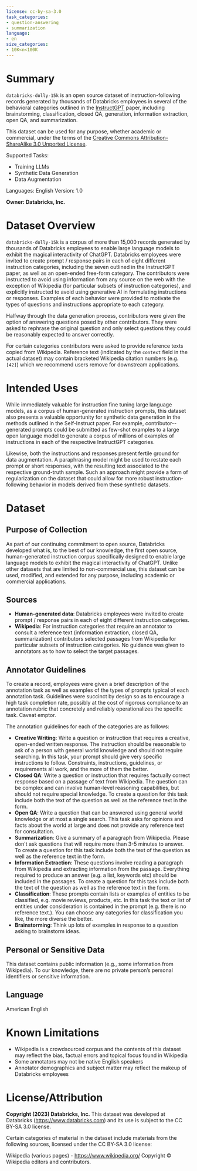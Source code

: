 ```yaml
---
license: cc-by-sa-3.0
task_categories:
- question-answering
- summarization
language:
- en
size_categories:
- 10K<n<100K
---
```

# Summary
`databricks-dolly-15k` is an open source dataset of instruction-following records generated by thousands of Databricks employees in several 
of the behavioral categories outlined in the [InstructGPT](https://arxiv.org/abs/2203.02155) paper, including brainstorming, classification, 
closed QA, generation, information extraction, open QA, and summarization.

This dataset can be used for any purpose, whether academic or commercial,  under the terms of the 
[Creative Commons Attribution-ShareAlike 3.0 Unported License](https://creativecommons.org/licenses/by-sa/3.0/legalcode).

Supported Tasks: 
- Training LLMs
- Synthetic Data Generation
- Data Augmentation
  
Languages: English
Version: 1.0

**Owner: Databricks, Inc.**


# Dataset Overview
`databricks-dolly-15k` is a corpus of more than 15,000 records generated by thousands of Databricks employees to enable large language 
models to exhibit the magical interactivity of ChatGPT.
Databricks employees were invited to create prompt / response pairs in each of eight different instruction categories, including 
the seven outlined in the InstructGPT paper, as well as an open-ended free-form category. The contributors were instructed to avoid using 
information from any source on the web with the exception of Wikipedia (for particular subsets of instruction categories), and explicitly 
instructed to avoid using generative AI in formulating instructions or responses. Examples of each behavior were provided to motivate the 
types of questions and instructions appropriate to each category.

Halfway through the data generation process, contributors were given the option of answering questions posed by other contributors. 
They were asked to rephrase the original question and only select questions they could be reasonably expected to answer correctly.

For certain categories contributors were asked to provide reference texts copied from Wikipedia. Reference text (indicated by the `context` 
field in the actual dataset) may contain bracketed Wikipedia citation numbers (e.g. `[42]`) which we recommend users remove for downstream applications.


# Intended Uses
While immediately valuable for instruction fine tuning large language models, as a corpus of human-generated instruction prompts, 
this dataset also presents a valuable opportunity for synthetic data generation in the methods outlined in the Self-Instruct paper. 
For example, contributor--generated prompts could be submitted as few-shot examples to a large open language model to generate a 
corpus of millions of examples of instructions in each of the respective InstructGPT categories.

Likewise, both the instructions and responses present fertile ground for data augmentation. A paraphrasing model might be used to 
restate each prompt or short responses, with the resulting text associated to the respective ground-truth sample. Such an approach might 
provide a form of regularization on the dataset that could allow for more robust instruction-following behavior in models derived from 
these synthetic datasets.


# Dataset
## Purpose of Collection
As part of our continuing commitment to open source, Databricks developed what is, to the best of our knowledge, the first open source, 
human-generated instruction corpus specifically designed to enable large language models to exhibit the magical interactivity of ChatGPT. 
Unlike other datasets that are limited to non-commercial use, this dataset can be used, modified, and extended for any purpose, including 
academic or commercial applications.

## Sources
- **Human-generated data**: Databricks employees were invited to create prompt / response pairs in each of eight different instruction categories. 
- **Wikipedia**: For instruction categories that require an annotator to consult a reference text (information extraction, closed QA, summarization)
  contributors selected passages from Wikipedia for particular subsets of instruction categories.  No guidance was given to annotators as to how to select the
  target passages.

## Annotator Guidelines
To create a record, employees were given a brief description of the annotation task as well as examples of the types of prompts typical
of each annotation task. Guidelines were succinct by design so as to encourage a high task completion rate, possibly at the cost of 
rigorous compliance to an annotation rubric that concretely and reliably operationalizes the specific task.  Caveat emptor.

The annotation guidelines for each of the categories are as follows:

- **Creative Writing**: Write a question or instruction that requires a creative, open-ended written response.  The instruction should be reasonable to ask of a person with general world knowledge and should not require searching. In this task, your prompt should give very specific instructions to follow. Constraints, instructions, guidelines, or requirements all work, and the more of them the better.
- **Closed QA**: Write a question or instruction that requires factually correct response based on a passage of text from Wikipedia. The question can be complex and can involve human-level reasoning capabilities, but should not require special knowledge. To create a question for this task include both the text of the question as well as the reference text in the form.
- **Open QA**: Write a question that can be answered using general world knowledge or at most a single search. This task asks for opinions and facts about the world at large and does not provide any reference text for consultation.
- **Summarization**: Give a summary of a paragraph from Wikipedia.  Please don't ask questions that will require more than 3-5 minutes to answer. To create a question for this task include both the text of the question as well as the reference text in the form.
- **Information Extraction**: These questions involve reading a paragraph from Wikipedia and extracting information from the passage.  Everything required to produce an answer (e.g. a list, keywords etc) should be included in the passages. To create a question for this task include both the text of the question as well as the reference text in the form.
- **Classification**: These prompts contain lists or examples of entities to be classified, e.g. movie reviews, products, etc.  In this task the text or list of entities under consideration is contained in the prompt (e.g. there is no reference text.). You can choose any categories for classification you like, the more diverse the better.
- **Brainstorming**: Think up lots of examples in response to a question asking to brainstorm ideas. 

## Personal or Sensitive Data
This dataset contains public information (e.g., some information from Wikipedia). To our knowledge, there are no private person’s personal identifiers or sensitive information. 

## Language
American English

# Known Limitations
- Wikipedia is a crowdsourced corpus and the contents of this dataset may reflect the bias, factual errors and topical focus found in Wikipedia
- Some annotators may not be native English speakers
- Annotator demographics and subject matter may reflect the makeup of Databricks employees

# License/Attribution
**Copyright (2023) Databricks, Inc.**
This dataset was developed at Databricks (https://www.databricks.com) and its use is subject to the CC BY-SA 3.0 license. 

Certain categories of material in the dataset include materials from the following sources, licensed under the CC BY-SA 3.0 license:

Wikipedia (various pages) - https://www.wikipedia.org/
Copyright © Wikipedia editors and contributors.